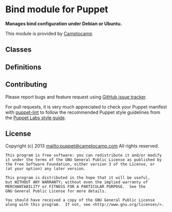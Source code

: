 # Bind module for Puppet

**Manages bind configuration under Debian or Ubuntu.**

This module is provided by [Camptocamp](http://www.camptocamp.com/)

## Classes


## Definitions


## Contributing

Please report bugs and feature request using [GitHub issue
tracker](https://github.com/camptocamp/puppet-bind/issues).

For pull requests, it is very much appreciated to check your Puppet manifest
with [puppet-lint](https://github.com/camptocamp/puppet-bind/issues) to follow the recommended Puppet style guidelines from the
[Puppet Labs style guide](http://docs.puppetlabs.com/guides/style_guide.html).

## License

Copyright (c) 2013 <mailto:puppet@camptocamp.com> All rights reserved.

    This program is free software: you can redistribute it and/or modify
    it under the terms of the GNU General Public License as published by
    the Free Software Foundation, either version 3 of the License, or
    (at your option) any later version.
    
    This program is distributed in the hope that it will be useful,
    but WITHOUT ANY WARRANTY; without even the implied warranty of
    MERCHANTABILITY or FITNESS FOR A PARTICULAR PURPOSE.  See the
    GNU General Public License for more details.
    
    You should have received a copy of the GNU General Public License
    along with this program.  If not, see <http://www.gnu.org/licenses/>.

